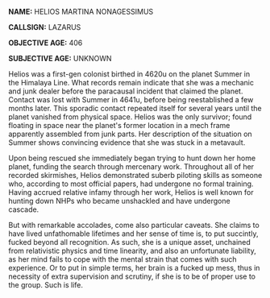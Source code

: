 <b>NAME:</b> HELIOS MARTINA NONAGESSIMUS

<b>CALLSIGN:</b> LAZARUS

<b>OBJECTIVE AGE:</b> 406

<b>SUBJECTIVE AGE:</b> UNKNOWN

Helios was a first-gen colonist birthed in 4620u on the planet Summer in the Himalaya Line.  What records remain indicate that she was a mechanic and junk dealer before the paracausal incident that claimed the planet. Contact was lost with Summer in 4641u, before being reestablished a few months later. This sporadic contact repeated itself for several years until the planet vanished from physical space. Helios was the only survivor; found floating in space near the planet's former location in a mech frame apparently assembled from junk parts. Her description of the situation on Summer shows convincing evidence that she was stuck in a metavault.

Upon being rescued she immediately began trying to hunt down her home planet, funding the search through mercenary work. Throughout all of her recorded skirmishes, Helios demonstrated suberb piloting skills as someone who, according to most official papers, had undergone no formal training. Having accrued relative infamy through her work, Helios is well known for hunting down NHPs who became unshackled and have undergone cascade.

But with remarkable accolades, come also particular caveats. She claims to have lived unfathomable lifetimes and her sense of time is, to put succintly, fucked beyond all recognition. As such, she is a unique asset, unchained from relativistic physics and time linearity, and also an unfortunate liability, as her mind fails to cope with the mental strain that comes with such experience. Or to put in simple terms, her brain is a fucked up mess, thus in necessity of extra supervision and scrutiny, if she is to be of proper use to the group. Such is life.
